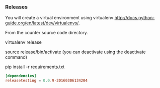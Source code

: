 ### Releases

You will create a virtual environment using virtualenv http://docs.python-guide.org/en/latest/dev/virtualenvs/.

From the counter source code directory.

virtualenv release

source release/bin/activate (you can deactivate using the deactivate command)

pip install -r requirements.txt

```toml
[dependencies]
releasetesting = 0.0.9-20160306134204
```
